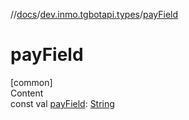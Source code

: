 //[docs](../../index.md)/[dev.inmo.tgbotapi.types](index.md)/[payField](pay-field.md)



# payField  
[common]  
Content  
const val [payField](pay-field.md): [String](https://kotlinlang.org/api/latest/jvm/stdlib/kotlin/-string/index.html)  



